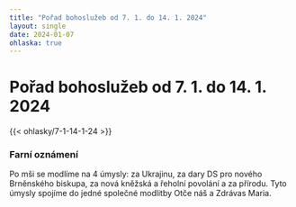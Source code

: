 ```yaml
---
title: "Pořad bohoslužeb od 7. 1. do 14. 1. 2024"
layout: single
date: 2024-01-07
ohlaska: true
---
```

# Pořad bohoslužeb od 7. 1. do 14. 1. 2024

{{< ohlasky/7-1-14-1-24 >}}

### Farní oznámení

Po mši se modlíme na 4 úmysly: za Ukrajinu, za dary DS pro nového Brněnského biskupa, za nová kněžská a řeholní povolání a za přírodu. Tyto úmysly spojíme do jedné společné modlitby Otče náš a Zdrávas Maria.